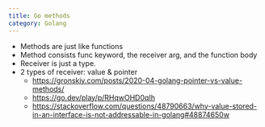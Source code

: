 ```yaml
---
title: Go methods
category: Golang
---
```


- Methods are just like functions
- Method consists func keyword, the receiver arg, and the function body
- Receiver is just a type.
- 2 types of receiver: value & pointer
  + https://gronskiy.com/posts/2020-04-golang-pointer-vs-value-methods/
  + https://go.dev/play/p/RHqwOHD0qIh
  + https://stackoverflow.com/questions/48790663/why-value-stored-in-an-interface-is-not-addressable-in-golang#48874650w
